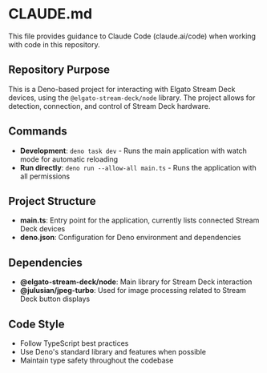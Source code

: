 # CLAUDE.md

This file provides guidance to Claude Code (claude.ai/code) when working with
code in this repository.

## Repository Purpose

This is a Deno-based project for interacting with Elgato Stream Deck devices,
using the `@elgato-stream-deck/node` library. The project allows for detection,
connection, and control of Stream Deck hardware.

## Commands

- **Development**: `deno task dev` - Runs the main application with watch mode
  for automatic reloading
- **Run directly**: `deno run --allow-all main.ts` - Runs the application with
  all permissions

## Project Structure

- **main.ts**: Entry point for the application, currently lists connected Stream
  Deck devices
- **deno.json**: Configuration for Deno environment and dependencies

## Dependencies

- **@elgato-stream-deck/node**: Main library for Stream Deck interaction
- **@julusian/jpeg-turbo**: Used for image processing related to Stream Deck
  button displays

## Code Style

- Follow TypeScript best practices
- Use Deno's standard library and features when possible
- Maintain type safety throughout the codebase
